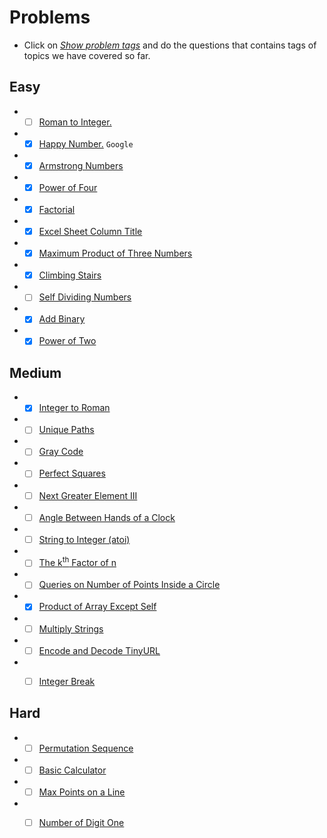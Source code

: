# Problems
- Click on [*Show problem tags*](https://leetcode.com/tag/math/) and do the questions that contains tags of topics we have covered so far.

## Easy
- - [ ] [Roman to Integer.](https://leetcode.com/problems/roman-to-integer/)
- - [x] [Happy Number.](https://leetcode.com/problems/happy-number/) `Google`
- - [x] [Armstrong Numbers ](https://practice.geeksforgeeks.org/problems/armstrong-numbers2727/1/?category[]=Mathematical&category[]=Mathematical&page=2&query=category[]Mathematicalpage2category[]Mathematical)
- - [x] [Power of Four](https://leetcode.com/problems/power-of-four/)
- - [x] [Factorial](https://practice.geeksforgeeks.org/problems/factorial5739/1/?category[]=Mathematical&category[]=Mathematical&page=3&query=category[]Mathematicalpage3category[]Mathematical)
- - [x] [Excel Sheet Column Title](https://leetcode.com/problems/excel-sheet-column-title/)
- - [x] [Maximum Product of Three Numbers](https://leetcode.com/problems/maximum-product-of-three-numbers/)
- - [x] [Climbing Stairs](https://leetcode.com/problems/climbing-stairs/)
- - [ ] [Self Dividing Numbers](https://leetcode.com/problems/self-dividing-numbers/)
- - [x] [Add Binary](https://leetcode.com/problems/add-binary/)
- - [x] [Power of Two](https://leetcode.com/problems/power-of-two/)

## Medium
- - [x] [Integer to Roman](https://leetcode.com/problems/integer-to-roman/)
- - [ ] [Unique Paths](https://leetcode.com/problems/unique-paths/)
- - [ ] [Gray Code](https://leetcode.com/problems/gray-code/)
- - [ ] [Perfect Squares](https://leetcode.com/problems/perfect-squares/)
- - [ ] [Next Greater Element III](https://leetcode.com/problems/next-greater-element-iii/)
- - [ ] [Angle Between Hands of a Clock](https://leetcode.com/problems/angle-between-hands-of-a-clock/)
- - [ ] [String to Integer (atoi)](https://leetcode.com/problems/string-to-integer-atoi/)
- - [ ] [The k<sup>th</sup> Factor of n](https://leetcode.com/problems/the-kth-factor-of-n/)
- - [ ] [Queries on Number of Points Inside a Circle](https://leetcode.com/problems/queries-on-number-of-points-inside-a-circle/)
- - [x] [Product of Array Except Self](https://leetcode.com/problems/product-of-array-except-self/)
- - [ ] [Multiply Strings](https://leetcode.com/problems/multiply-strings/)
- - [ ] [Encode and Decode TinyURL](https://leetcode.com/problems/encode-and-decode-tinyurl/)
- - [ ] [Integer Break](https://leetcode.com/problems/integer-break/)


## Hard
- - [ ] [Permutation Sequence](https://leetcode.com/problems/permutation-sequence/)
- - [ ] [Basic Calculator](https://leetcode.com/problems/basic-calculator/)
- - [ ] [Max Points on a Line](https://leetcode.com/problems/max-points-on-a-line/)
- - [ ] [Number of Digit One](https://leetcode.com/problems/number-of-digit-one/)

